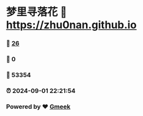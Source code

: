 # 梦里寻落花 :link: https://zhu0nan.github.io 
### :page_facing_up: [26](https://zhu0nan.github.io/tag.html) 
### :speech_balloon: 0 
### :hibiscus: 53354 
### :alarm_clock: 2024-09-01 22:21:54 
### Powered by :heart: [Gmeek](https://github.com/Meekdai/Gmeek)

